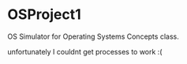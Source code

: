 # OSProject1
OS Simulator for Operating Systems Concepts class.


unfortunately I couldnt get processes to work :(
